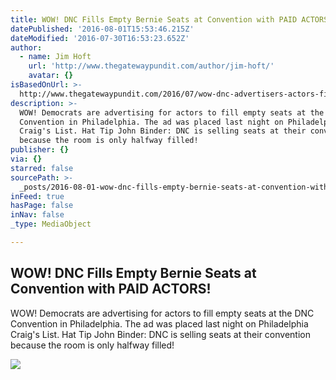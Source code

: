 ```yaml
---
title: WOW! DNC Fills Empty Bernie Seats at Convention with PAID ACTORS!
datePublished: '2016-08-01T15:53:46.215Z'
dateModified: '2016-07-30T16:53:23.652Z'
author:
  - name: Jim Hoft
    url: 'http://www.thegatewaypundit.com/author/jim-hoft/'
    avatar: {}
isBasedOnUrl: >-
  http://www.thegatewaypundit.com/2016/07/wow-dnc-advertisers-actors-fill-seats-dnc-convention/
description: >-
  WOW! Democrats are advertising for actors to fill empty seats at the DNC
  Convention in Philadelphia. The ad was placed last night on Philadelphia
  Craig's List. Hat Tip John Binder: DNC is selling seats at their convention
  because the room is only halfway filled!
publisher: {}
via: {}
starred: false
sourcePath: >-
  _posts/2016-08-01-wow-dnc-fills-empty-bernie-seats-at-convention-with-paid-ac.md
inFeed: true
hasPage: false
inNav: false
_type: MediaObject

---
```

<article style=""><h1>WOW! DNC Fills Empty Bernie Seats at Convention with PAID ACTORS!</h1><p>WOW! Democrats are advertising for actors to fill empty seats at the DNC Convention in Philadelphia. The ad was placed last night on Philadelphia Craig's List. Hat Tip John Binder: DNC is selling seats at their convention because the room is only halfway filled!</p><img src="http://16004-presscdn-0-50.pagely.netdna-cdn.com/wp-content/uploads/empty-seats-dnc.jpg" /></article>